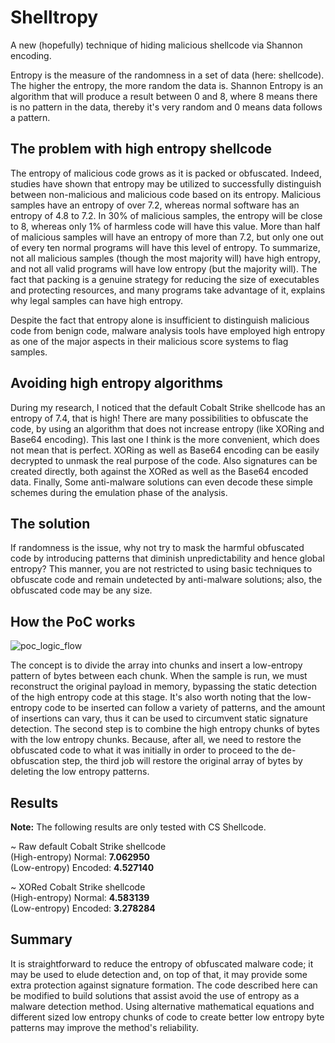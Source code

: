 # Shelltropy
A new (hopefully) technique of hiding malicious shellcode via Shannon encoding.

Entropy is the measure of the randomness in a set of data (here: shellcode). The higher the entropy, the more random the data is. Shannon Entropy is an algorithm that will produce a result between 0 and 8, where 8 means there is no pattern in the data, thereby it's very random and 0 means data follows a pattern.

## The problem with high entropy shellcode
The entropy of malicious code grows as it is packed or obfuscated.
Indeed, studies have shown that entropy may be utilized to successfully distinguish between non-malicious and malicious code based on its entropy.
Malicious samples have an entropy of over 7.2, whereas normal software has an entropy of 4.8 to 7.2.
In 30% of malicious samples, the entropy will be close to 8, whereas only 1% of harmless code will have this value.
More than half of malicious samples will have an entropy of more than 7.2, but only one out of every ten normal programs will have this level of entropy.
To summarize, not all malicious samples (though the most majority will) have high entropy, and not all valid programs will have low entropy (but the majority will). The fact that packing is a genuine strategy for reducing the size of executables and protecting resources, and many programs take advantage of it, explains why legal samples can have high entropy.

Despite the fact that entropy alone is insufficient to distinguish malicious code from benign code, malware analysis tools have employed high entropy as one of the major aspects in their malicious score systems to flag samples. 

## Avoiding high entropy algorithms
During my research, I noticed that the default Cobalt Strike shellcode has an entropy of 7.4, that is high! There are many possibilities to obfuscate the code, by using an algorithm that does not increase entropy (like XORing and Base64 encoding). This last one I think is the more convenient, which does not mean that is perfect. XORing as well as Base64 encoding can be easily decrypted to unmask the real purpose of the code. Also signatures can be created directly, both against the XORed as well as the Base64 encoded data. Finally, Some anti-malware solutions can even decode these simple schemes during the emulation phase of the analysis.

## The solution
If randomness is the issue, why not try to mask the harmful obfuscated code by introducing patterns that diminish unpredictability and hence global entropy? This manner, you are not restricted to using basic techniques to obfuscate code and remain undetected by anti-malware solutions; also, the obfuscated code may be any size. 

## How the PoC works

![poc_logic_flow](https://github.com/kleiton0x00/Shelltropy/blob/main/Images/encoding_logic_flow.jpg?raw=true)

The concept is to divide the array into chunks and insert a low-entropy pattern of bytes between each chunk. When the sample is run, we must reconstruct the original payload in memory, bypassing the static detection of the high entropy code at this stage.
It's also worth noting that the low-entropy code to be inserted can follow a variety of patterns, and the amount of insertions can vary, thus it can be used to circumvent static signature detection. The second step is to combine the high entropy chunks of bytes with the low entropy chunks. 
Because, after all, we need to restore the obfuscated code to what it was initially in order to proceed to the de-obfuscation step, the third job will restore the original array of bytes by deleting the low entropy patterns. 

## Results

**Note:** The following results are only tested with CS Shellcode.

~ Raw default Cobalt Strike shellcode  
(High-entropy) Normal: **7.062950**   
(Low-entropy) Encoded: **4.527140**  

~ XORed Cobalt Strike shellcode  
(High-entropy) Normal: **4.583139**    
(Low-entropy) Encoded: **3.278284**

## Summary
It is straightforward to reduce the entropy of obfuscated malware code; it may be used to elude detection and, on top of that, it may provide some extra protection against signature formation. The code described here can be modified to build solutions that assist avoid the use of entropy as a malware detection method.
Using alternative mathematical equations and different sized low entropy chunks of code to create better low entropy byte patterns may improve the method's reliability. 
